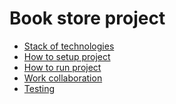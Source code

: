 # Book store project

* [Stack of technologies](./docs/stack_of_technologies.md)
* [How to setup project](./docs/setup_of_the_project.md)
* [How to run project](./docs/how_to_run_the_project.md)
* [Work collaboration](./docs/work_colaborbation.md)
* [Testing]()